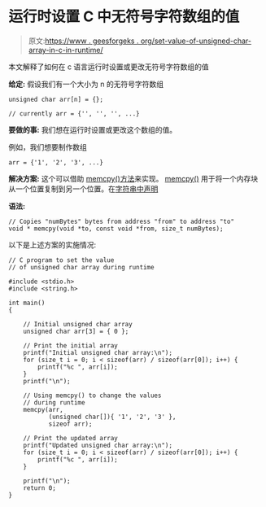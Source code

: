 # 运行时设置 C 中无符号字符数组的值

> 原文:[https://www . geesforgeks . org/set-value-of-unsigned-char-array-in-c-in-runtime/](https://www.geeksforgeeks.org/set-value-of-unsigned-char-array-in-c-during-runtime/)

本文解释了如何在 c 语言运行时设置或更改无符号字符数组的值

**给定:**
假设我们有一个大小为 n 的无符号字符数组

```
unsigned char arr[n] = {};

// currently arr = {'', '', '', ...}

```

**要做的事:**
我们想在运行时设置或更改这个数组的值。

例如，我们想要制作数组

```
arr = {'1', '2', '3', ...}

```

**解决方案:**
这个可以借助 [memcpy()方法](https://www.geeksforgeeks.org/memcpy-in-cc/)来实现。 [memcpy()](https://www.geeksforgeeks.org/memcpy-in-cc/) 用于将一个内存块从一个位置复制到另一个位置。在[字符串中声明](https://www.geeksforgeeks.org/commonly-used-string-functions-in-c-c-with-examples/)

**语法:**

```
// Copies "numBytes" bytes from address "from" to address "to"
void * memcpy(void *to, const void *from, size_t numBytes);

```

以下是上述方案的实施情况:

```
// C program to set the value
// of unsigned char array during runtime

#include <stdio.h>
#include <string.h>

int main()
{

    // Initial unsigned char array
    unsigned char arr[3] = { 0 };

    // Print the initial array
    printf("Initial unsigned char array:\n");
    for (size_t i = 0; i < sizeof(arr) / sizeof(arr[0]); i++) {
        printf("%c ", arr[i]);
    }
    printf("\n");

    // Using memcpy() to change the values
    // during runtime
    memcpy(arr,
           (unsigned char[]){ '1', '2', '3' },
           sizeof arr);

    // Print the updated array
    printf("Updated unsigned char array:\n");
    for (size_t i = 0; i < sizeof(arr) / sizeof(arr[0]); i++) {
        printf("%c ", arr[i]);
    }

    printf("\n");
    return 0;
}
```